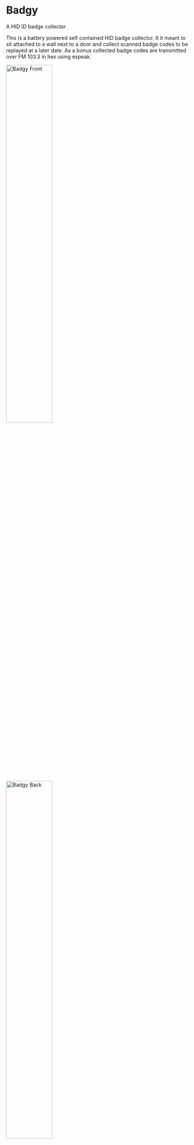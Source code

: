 # Badgy
A HID ID badge collector

This is a battery powered self contained HID badge collector. It it meant to sit attached to a wall next to a door and collect scanned badge codes to be replayed at a later date. As a bonus collected badge codes are transmitted over FM 103.3 in hex using espeak.

<img alt="Badgy Front" src="https://cloud.githubusercontent.com/assets/164192/16549955/dbc60ba2-4159-11e6-97b2-052cf87bb57e.jpg" width="50%">
<img alt="Badgy Back" src="https://cloud.githubusercontent.com/assets/164192/16549958/e03c4016-4159-11e6-8fc0-2cc0d002265d.jpg" width="50%">

More information can be found on my [Blog](https://lanrat.com/badgy/).

## Demo Video
[![Demo Video](https://img.youtube.com/vi/GYZLhhPMKZM/0.jpg)](https://www.youtube.com/watch?v=GYZLhhPMKZM)

## Construction

* Raspberry Pi Zero
* ICLASS HID Reader
* USB Battery Pack
* Wire for FM radio transmitter

![Badgy Inside](https://cloud.githubusercontent.com/assets/164192/16549959/e27bccca-4159-11e6-986b-16829e262aca.jpg)


# Arduino
The arduino folder contains sketches to have an Arduino or Teensy emulate a badge reader to send collected badge codes to the badge receiver using the Wiegand protocol.
The folder also contains 2 programs that can allow an Arduino to interface with the HID badge reader to read badges in place of a Pi.